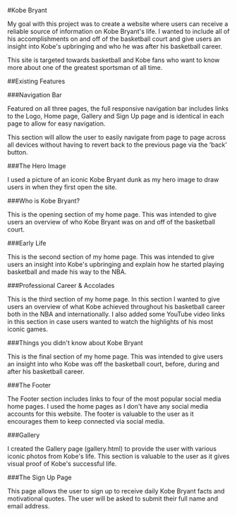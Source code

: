 #Kobe Bryant

My goal with this project was to create a website where users can receive a reliable source of information on Kobe Bryant's life. I wanted to include all of his accomplishments on and off of the basketball court and give users an insight into Kobe's upbringing and who he was after his basketball career.

This site is targeted towards basketball and Kobe fans who want to know more about one of the greatest sportsman of all time.

##Existing Features

###Navigation Bar

Featured on all three pages, the full responsive navigation bar includes links to the Logo, Home page, Gallery and Sign Up page and is identical in each page to allow for easy navigation.

This section will allow the user to easily navigate from page to page across all devices without having to revert back to the previous page via the ‘back’ button.

###The Hero Image

I used a picture of an iconic Kobe Bryant dunk as my hero image to draw users in when they first open the site.

###Who is Kobe Bryant?

This is the opening section of my home page. This was intended to give users an overview of who Kobe Bryant was on and off of the basketball court.

###Early Life

This is the second section of my home page. This was intended to give users an insight into Kobe's upbringing and explain how he started playing basketball and made his way to the NBA.

###Professional Career & Accolades

This is the third section of my home page. In this section I wanted to give users an overview of what Kobe achieved throughout his basketball career both in the NBA and internationally. I also added some YouTube video links in this section in case users wanted to watch the highlights of his most iconic games.

###Things you didn't know about Kobe Bryant

This is the final section of my home page. This was intended to give users an insight into who Kobe was off the basketball court, before, during and after his basketball career.

###The Footer

The Footer section includes links to four of the most popular social media home pages. I used the home pages as I don't have any social media accounts for this website. The footer is valuable to the user as it encourages them to keep connected via social media.

###Gallery

I created the Gallery page (gallery.html) to provide the user with various iconic photos from Kobe's life. This section is valuable to the user as it gives visual proof of Kobe's successful life.

###The Sign Up Page

This page allows the user to sign up to receive daily Kobe Bryant facts and motivational quotes. The user will be asked to submit their full name and email address.